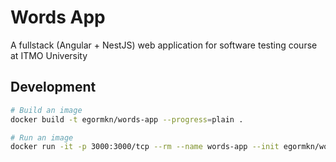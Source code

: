 # Words App

A fullstack (Angular + NestJS) web application for software testing course at ITMO University

## Development

```bash
# Build an image
docker build -t egormkn/words-app --progress=plain .

# Run an image
docker run -it -p 3000:3000/tcp --rm --name words-app --init egormkn/words-app
```
